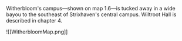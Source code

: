 Witherbloom's campus—shown on map 1.6—is tucked away in a wide bayou to the southeast of Strixhaven's central campus. Wiltroot Hall is described in chapter 4.

![[WitherbloomMap.png]]
